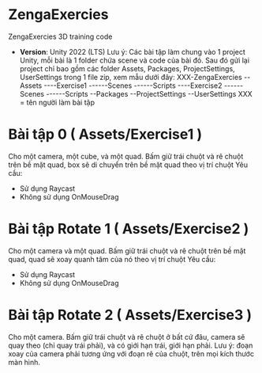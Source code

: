 # ZengaExercies
ZengaExercies 3D training code
 - **Version**: Unity 2022 (LTS)
Lưu ý: Các bài tập làm chung vào 1 project Unity, mỗi bài là 1 folder chứa scene và code của bài đó. Sau đó gửi lại project chỉ bao gồm các folder Assets, Packages, ProjectSettings, UserSettings trong 1 file zip, xem mẫu dưới đây:
XXX-ZengaExercies 
--Assets
----Exercise1
------Scenes
------Scripts
----Exercise2
------Scenes
------Scripts
--Packages
--ProjectSettings
--UserSettings
XXX = tên người làm bài tập
#  Bài tập 0 ( Assets/Exercise1 )
Cho một camera, một cube, và một quad. Bấm giữ trái chuột và rê chuột trên bề mặt quad, box sẽ di chuyển trên bề mặt quad theo vị trí chuột 
Yêu cầu:
- Sử dụng Raycast
- Không sử dụng OnMouseDrag
# Bài tập Rotate 1 ( Assets/Exercise2 )
Cho một camera và một quad. Bấm giữ trái chuột và rê chuột trên bề mặt quad, quad sẽ xoay quanh tâm của nó theo vị trí chuột 
Yêu cầu:
- Sử dụng Raycast
- Không sử dụng OnMouseDrag
# Bài tập Rotate 2 ( Assets/Exercise3 )
Cho một camera. Bấm giữ trái chuột và rê chuột ở bất cứ đâu, camera sẽ quay theo (chỉ quay trái phải), và có giới hạn trái, giới hạn phải. Lưu ý: đoạn xoay của camera phải tương ứng với đoạn rê của chuột, trên mọi kích thước màn hình. 
